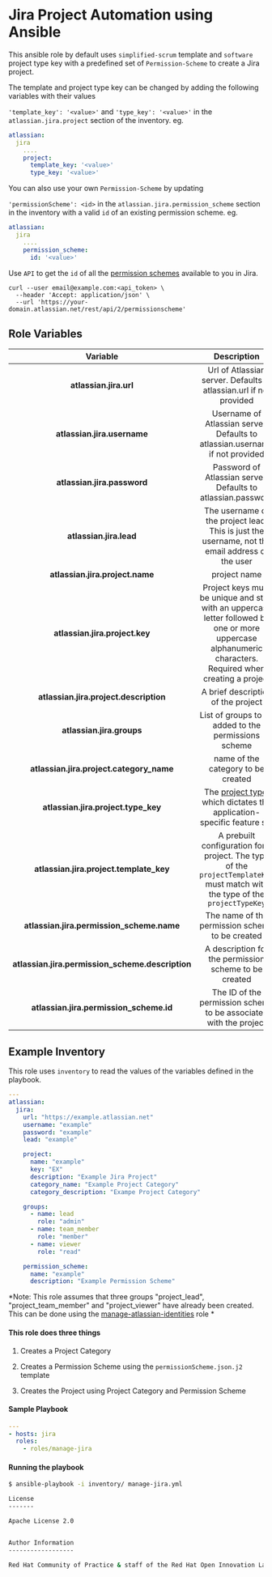 # Jira Project Automation using Ansible
This ansible role by default uses `simplified-scrum` template and `software` project type key  with a predefined set of  `Permission-Scheme`  to create a Jira project.

The template and project type key can be changed by adding the following variables with their values

`'template_key': '<value>'` and `'type_key': '<value>'`
in the `atlassian.jira.project` section of the inventory.
eg.
```yaml
atlassian:
  jira
    ....
    project:
      template_key: '<value>'
      type_key: '<value>'
```    

You can also use your own `Permission-Scheme` by updating

`'permissionScheme': <id>`  in the `atlassian.jira.permission_scheme` section in the inventory with a valid `id` of an existing permission scheme.
eg.
```yaml
atlassian:
  jira
    ....
    permission_scheme:
      id: '<value>'
```    

Use `API` to get the `id` of all the [permission schemes](https://developer.atlassian.com/cloud/jira/platform/rest/#api-api-2-permissionscheme-get) available to you in Jira.

```curl
curl --user email@example.com:<api_token> \
  --header 'Accept: application/json' \
  --url 'https://your-domain.atlassian.net/rest/api/2/permissionscheme'
```
## Role Variables

| Variable | Description | Required | Defaults |
|:--------:|:-----------:|:--------:|:--------:|
|**atlassian.jira.url**| Url of Atlassian server. Defaults to atlassian.url if not provided | no | N/A |
|**atlassian.jira.username**| Username of Atlassian server. Defaults to atlassian.username if not provided | no | N/A |
|**atlassian.jira.password**| Password of Atlassian server. Defaults to atlassian.password | no | N/A |
|**atlassian.jira.lead**| The username of the project lead. This is just the username, not the email address of the user | yes | N/A |
|**atlassian.jira.project.name**| project name | yes | N/A |
|**atlassian.jira.project.key**| Project keys must be unique and start with an uppercase letter followed by one or more uppercase alphanumeric characters. Required when creating a project | yes | N/A |
|**atlassian.jira.project.description**| A brief description of the project| yes | N/A |
|**atlassian.jira.groups**| List of groups to be added to the permissions scheme | yes | N/A |
|**atlassian.jira.project.category_name**| name of the category to be created | yes | N/A |
|**atlassian.jira.project.type_key**| The [project type](https://confluence.atlassian.com/x/GwiiLQ?_ga=2.202449363.314925215.1531670255-653786702.1531337567#Jiraapplicationsoverview-Productfeaturesandprojecttypes), which dictates the application-specific feature set | No | `software` |
|**atlassian.jira.project.template_key**| A prebuilt configuration for a project. The type of the `projectTemplateKey` must match with the type of the `projectTypeKey`| No | `com.pyxis.greenhopper.jira:gh-simplified-scrum` |
|**atlassian.jira.permission_scheme.name**| The name of the permission scheme to be created | yes | N/A |
|**atlassian.jira.permission_scheme.description**| A description for the permission scheme to be created | yes | N/A |
|**atlassian.jira.permission_scheme.id**| The ID of the permission scheme to be associated with the project | No | `Permission Scheme Created by the role` |


## Example Inventory
This role uses `inventory` to read the values of the variables defined in the playbook.

```yaml
---
atlassian:
  jira:
    url: "https://example.atlassian.net"
    username: "example"
    password: "example"
    lead: "example"

    project:
      name: "example"
      key: "EX"
      description: "Example Jira Project"
      category_name: "Example Project Category"
      category_description: "Exampe Project Category"

    groups:
      - name: lead
        role: "admin"
      - name: team_member
        role: "member"
      - name: viewer
        role: "read"

    permission_scheme:
      name: "example"
      description: "Example Permission Scheme"
```

*Note:
This role  assumes that three groups "project_lead", "project_team_member" and "project_viewer" have already been created. This can be done using the [manage-atlassian-identities](../identity-management/manage-atlassian-identities) role *

#### This role does three things
1.  Creates a Project Category

2.  Creates a Permission Scheme using the `permissionScheme.json.j2` template

3.  Creates the Project using Project Category and Permission Scheme


#### Sample Playbook
```yaml
---
- hosts: jira
  roles:
    - roles/manage-jira
```

#### Running the playbook

```bash
$ ansible-playbook -i inventory/ manage-jira.yml

License
-------

Apache License 2.0


Author Information
------------------

Red Hat Community of Practice & staff of the Red Hat Open Innovation Labs.
